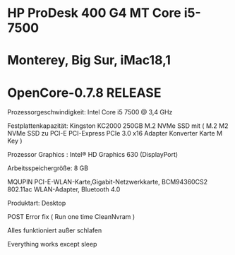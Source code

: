 # HP ProDesk 400 G4 MT Core i5-7500

# Monterey, Big Sur,  iMac18,1

# OpenCore-0.7.8 RELEASE
 
Prozessorgeschwindigkeit: Intel Core i5	7500 @ 3,4 GHz

Festplattenkapazität: Kingston KC2000 250GB M.2 NVMe SSD mit ( M.2 M2 NVMe SSD zu PCI-E PCI-Express PCIe 3.0 x16 Adapter Konverter Karte M Key )


Prozessor Graphics : Intel® HD Graphics 630 (DisplayPort)

Arbeitsspeichergröße:	8 GB	

MQUPIN PCI-E-WLAN-Karte,Gigabit-Netzwerkkarte, BCM94360CS2 802.11ac WLAN-Adapter, Bluetooth 4.0

Produktart: Desktop

POST Error fix ( Run one time CleanNvram )

Alles funktioniert außer schlafen

Everything works except sleep
